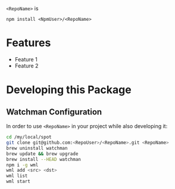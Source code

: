 # <RepoName>

`<RepoName>` is <PackageIs>

<PackageLongDescription>

```
npm install <NpmUser>/<RepoName>
```

# Features

* Feature 1
* Feature 2

# Developing this Package

## Watchman Configuration

In order to use `<RepoName>` in your project while also developing it:

```bash
cd /my/local/spot
git clone git@github.com:<RepoUser>/<RepoName>.git <RepoName>
brew uninstall watchman
brew update && brew upgrade
brew install --HEAD watchman
npm i -g wml
wml add <src> <dst>
wml list
wml start
```
